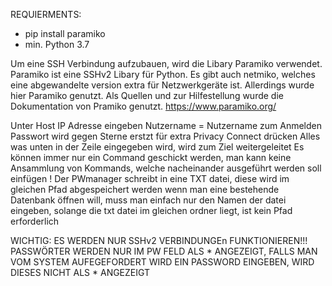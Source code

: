 REQUIERMENTS:

- pip install paramiko
- min. Python 3.7

Um eine SSH Verbindung aufzubauen, wird die Libary Paramiko verwendet. Paramiko ist eine SSHv2 Libary für Python. Es gibt auch netmiko, welches eine abgewandelte version extra für Netzwerkgeräte ist. Allerdings wurde hier Paramiko genutzt. Als Quellen und zur Hilfestellung wurde die Dokumentation von Pramiko genutzt. https://www.paramiko.org/

Unter Host IP Adresse eingeben Nutzername = Nutzername zum Anmelden Passwort wird gegen Sterne erstzt für extra Privacy Connect drücken
Alles was unten in der Zeile eingegeben wird, wird zum Ziel weitergeleitet Es können immer nur ein Command geschickt werden, man kann keine Ansammlung von Kommands, welche nacheinander ausgeführt werden soll einfügen ! Der PWmanager schreibt in eine TXT datei, diese wird im gleichen Pfad abgespeichert werden wenn man eine bestehende Datenbank öffnen will, muss man einfach nur den Namen der datei eingeben, solange die txt datei im gleichen ordner liegt, ist kein Pfad erforderlich

WICHTIG: ES WERDEN NUR SSHv2 VERBINDUNGEn FUNKTIONIEREN!!! PASSWÖRTER WERDEN NUR IM PW FELD ALS * ANGEZEIGT, FALLS MAN VOM SYSTEM AUFEGEFORDERT WIRD EIN PASSWORD EINGEBEN, WIRD DIESES NICHT ALS * ANGEZEIGT
